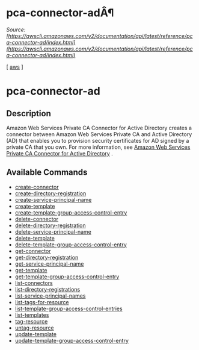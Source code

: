 # pca-connector-adÂ¶

*Source: [https://awscli.amazonaws.com/v2/documentation/api/latest/reference/pca-connector-ad/index.html](https://awscli.amazonaws.com/v2/documentation/api/latest/reference/pca-connector-ad/index.html)*

[ [aws](https://awscli.amazonaws.com/v2/documentation/api/latest/reference/index.html#cli-aws) ]

# pca-connector-ad

## Description

Amazon Web Services Private CA Connector for Active Directory creates a connector between Amazon Web Services Private CA and Active Directory (AD) that enables you to provision security certificates for AD signed by a private CA that you own. For more information, see [Amazon Web Services Private CA Connector for Active Directory](https://docs.aws.amazon.com/privateca/latest/userguide/ad-connector.html) .

## Available Commands

- [create-connector](https://awscli.amazonaws.com/v2/documentation/api/latest/reference/pca-connector-ad/create-connector.html)
- [create-directory-registration](https://awscli.amazonaws.com/v2/documentation/api/latest/reference/pca-connector-ad/create-directory-registration.html)
- [create-service-principal-name](https://awscli.amazonaws.com/v2/documentation/api/latest/reference/pca-connector-ad/create-service-principal-name.html)
- [create-template](https://awscli.amazonaws.com/v2/documentation/api/latest/reference/pca-connector-ad/create-template.html)
- [create-template-group-access-control-entry](https://awscli.amazonaws.com/v2/documentation/api/latest/reference/pca-connector-ad/create-template-group-access-control-entry.html)
- [delete-connector](https://awscli.amazonaws.com/v2/documentation/api/latest/reference/pca-connector-ad/delete-connector.html)
- [delete-directory-registration](https://awscli.amazonaws.com/v2/documentation/api/latest/reference/pca-connector-ad/delete-directory-registration.html)
- [delete-service-principal-name](https://awscli.amazonaws.com/v2/documentation/api/latest/reference/pca-connector-ad/delete-service-principal-name.html)
- [delete-template](https://awscli.amazonaws.com/v2/documentation/api/latest/reference/pca-connector-ad/delete-template.html)
- [delete-template-group-access-control-entry](https://awscli.amazonaws.com/v2/documentation/api/latest/reference/pca-connector-ad/delete-template-group-access-control-entry.html)
- [get-connector](https://awscli.amazonaws.com/v2/documentation/api/latest/reference/pca-connector-ad/get-connector.html)
- [get-directory-registration](https://awscli.amazonaws.com/v2/documentation/api/latest/reference/pca-connector-ad/get-directory-registration.html)
- [get-service-principal-name](https://awscli.amazonaws.com/v2/documentation/api/latest/reference/pca-connector-ad/get-service-principal-name.html)
- [get-template](https://awscli.amazonaws.com/v2/documentation/api/latest/reference/pca-connector-ad/get-template.html)
- [get-template-group-access-control-entry](https://awscli.amazonaws.com/v2/documentation/api/latest/reference/pca-connector-ad/get-template-group-access-control-entry.html)
- [list-connectors](https://awscli.amazonaws.com/v2/documentation/api/latest/reference/pca-connector-ad/list-connectors.html)
- [list-directory-registrations](https://awscli.amazonaws.com/v2/documentation/api/latest/reference/pca-connector-ad/list-directory-registrations.html)
- [list-service-principal-names](https://awscli.amazonaws.com/v2/documentation/api/latest/reference/pca-connector-ad/list-service-principal-names.html)
- [list-tags-for-resource](https://awscli.amazonaws.com/v2/documentation/api/latest/reference/pca-connector-ad/list-tags-for-resource.html)
- [list-template-group-access-control-entries](https://awscli.amazonaws.com/v2/documentation/api/latest/reference/pca-connector-ad/list-template-group-access-control-entries.html)
- [list-templates](https://awscli.amazonaws.com/v2/documentation/api/latest/reference/pca-connector-ad/list-templates.html)
- [tag-resource](https://awscli.amazonaws.com/v2/documentation/api/latest/reference/pca-connector-ad/tag-resource.html)
- [untag-resource](https://awscli.amazonaws.com/v2/documentation/api/latest/reference/pca-connector-ad/untag-resource.html)
- [update-template](https://awscli.amazonaws.com/v2/documentation/api/latest/reference/pca-connector-ad/update-template.html)
- [update-template-group-access-control-entry](https://awscli.amazonaws.com/v2/documentation/api/latest/reference/pca-connector-ad/update-template-group-access-control-entry.html)